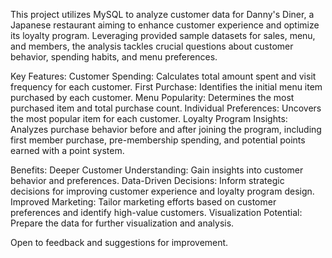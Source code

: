 This project utilizes MySQL to analyze customer data for Danny's Diner, a Japanese restaurant aiming to enhance customer experience and optimize its loyalty program. Leveraging provided sample datasets for sales, 
menu, and members, the analysis tackles crucial questions about customer behavior, spending habits, and menu preferences.

Key Features:
Customer Spending: Calculates total amount spent and visit frequency for each customer.
First Purchase: Identifies the initial menu item purchased by each customer.
Menu Popularity: Determines the most purchased item and total purchase count.
Individual Preferences: Uncovers the most popular item for each customer.
Loyalty Program Insights: Analyzes purchase behavior before and after joining the program, including first member purchase, pre-membership spending, and potential points earned with a point system.

Benefits:
Deeper Customer Understanding: Gain insights into customer behavior and preferences.
Data-Driven Decisions: Inform strategic decisions for improving customer experience and loyalty program design.
Improved Marketing: Tailor marketing efforts based on customer preferences and identify high-value customers.
Visualization Potential: Prepare the data for further visualization and analysis.

Open to feedback and suggestions for improvement.
